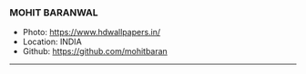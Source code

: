 ### MOHIT BARANWAL
- Photo: https://www.hdwallpapers.in/
- Location: INDIA
- Github: https://github.com/mohitbaran
***
